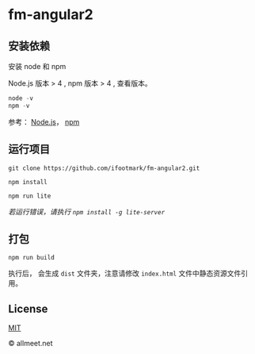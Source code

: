# fm-angular2

## 安装依赖

安装  node 和 npm

Node.js 版本 > 4 , npm 版本 > 4 , 查看版本。

```javascript
node -v
npm -v
```

参考：
[Node.js](https://nodejs.org/)，
[npm](https://www.npmjs.com/)


## 运行项目

`git clone https://github.com/ifootmark/fm-angular2.git`

`npm install`

`npm run lite`

*若运行错误，请执行  `npm install -g lite-server`*

## 打包
`npm run build`

执行后， 会生成 `dist` 文件夹，注意请修改 `index.html` 文件中静态资源文件引用。


## License
[MIT](https://github.com/ifootmark/fm-angular2/blob/master/LICENSE)


© allmeet.net
